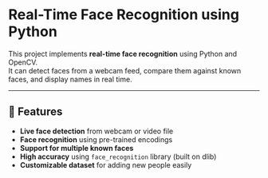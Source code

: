 # Real-Time Face Recognition using Python

This project implements **real-time face recognition** using Python and OpenCV.  
It can detect faces from a webcam feed, compare them against known faces, and display names in real time.

---

## 🚀 Features
- **Live face detection** from webcam or video file
- **Face recognition** using pre-trained encodings
- **Support for multiple known faces**
- **High accuracy** using `face_recognition` library (built on dlib)
- **Customizable dataset** for adding new people easily


